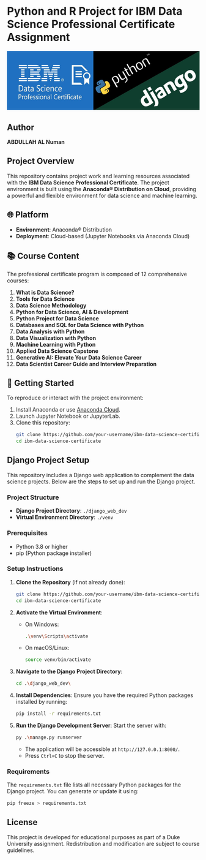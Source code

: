 # Python and R Project for IBM Data Science Professional Certificate Assignment
![IBM Data Science](https://github.com/itiami/IBM-Data-Science-Professional/blob/remoteBr/django_web_dev/django_web_dev/static/images/IBM.jpg)

## Author
**ABDULLAH AL Numan**

## Project Overview

This repository contains project work and learning resources associated with the **IBM Data Science Professional Certificate**. The project environment is built using the **Anaconda® Distribution on Cloud**, providing a powerful and flexible environment for data science and machine learning.

## 🌐 Platform

- **Environment**: Anaconda® Distribution  
- **Deployment**: Cloud-based (Jupyter Notebooks via Anaconda Cloud)

## 📚 Course Content

The professional certificate program is composed of 12 comprehensive courses:

1. **What is Data Science?**  
2. **Tools for Data Science**  
3. **Data Science Methodology**  
4. **Python for Data Science, AI & Development**  
5. **Python Project for Data Science**  
6. **Databases and SQL for Data Science with Python**  
7. **Data Analysis with Python**  
8. **Data Visualization with Python**  
9. **Machine Learning with Python**  
10. **Applied Data Science Capstone**  
11. **Generative AI: Elevate Your Data Science Career**  
12. **Data Scientist Career Guide and Interview Preparation**

## 🚀 Getting Started

To reproduce or interact with the project environment:

1. Install Anaconda or use [Anaconda Cloud](https://anaconda.org/).
2. Launch Jupyter Notebook or JupyterLab.
3. Clone this repository:
   ```bash
   git clone https://github.com/your-username/ibm-data-science-certificate.git
   cd ibm-data-science-certificate
   ```

## Django Project Setup

This repository includes a Django web application to complement the data science projects. Below are the steps to set up and run the Django project.

### Project Structure
- **Django Project Directory**: `./django_web_dev`
- **Virtual Environment Directory**: `./venv`

### Prerequisites
- Python 3.8 or higher
- pip (Python package installer)

### Setup Instructions
1. **Clone the Repository** (if not already done):
   ```bash
   git clone https://github.com/your-username/ibm-data-science-certificate.git
   cd ibm-data-science-certificate
   ```

2. **Activate the Virtual Environment**:
   - On Windows:
     ```bash
     .\venv\Scripts\activate
     ```
   - On macOS/Linux:
     ```bash
     source venv/bin/activate
     ```

3. **Navigate to the Django Project Directory**:
   ```bash
   cd .\django_web_dev\
   ```

4. **Install Dependencies**:
   Ensure you have the required Python packages installed by running:
   ```bash
   pip install -r requirements.txt
   ```

5. **Run the Django Development Server**:
   Start the server with:
   ```bash
   py .\manage.py runserver
   ```
   - The application will be accessible at `http://127.0.0.1:8000/`.
   - Press `Ctrl+C` to stop the server.

### Requirements
The `requirements.txt` file lists all necessary Python packages for the Django project. You can generate or update it using:
```bash
pip freeze > requirements.txt
```

## License
This project is developed for educational purposes as part of a Duke University assignment. Redistribution and modification are subject to course guidelines.